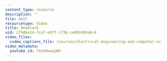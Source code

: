 ```yaml
---
content_type: resource
description: ''
file: null
resourcetype: Video
title: Deadlock
uid: 279d6e14-7ca7-e97f-cf36-ce69249babc4
video_files:
  video_captions_file: /courses/electrical-engineering-and-computer-science/6-004-computation-structures-spring-2017/c19/c19s2/c19s2v5/deadlock-7-36-/Teo5DweypWU.vtt
video_metadata:
  youtube_id: Teo5DweypWU
---
```

